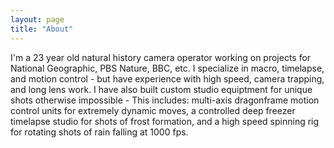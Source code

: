 ```yaml
---
layout: page
title: "About"
---
```


I'm a 23 year old natural history camera operator working on projects for National Geographic, PBS Nature, BBC, etc. I specialize in macro, timelapse, and motion control - but have experience with high speed, camera trapping, and long lens work. I have also built custom studio equiptment for unique shots otherwise impossible - This includes:  multi-axis dragonframe motion control units for extremely dynamic moves, a controlled deep freezer timelapse studio for shots of frost formation, and a high speed spinning rig for rotating shots of rain falling at 1000 fps. 
